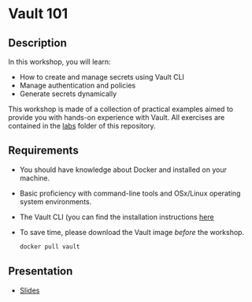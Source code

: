 # Vault 101

## Description

In this workshop, you will learn:

* How to create and manage secrets using Vault CLI
* Manage authentication and policies
* Generate secrets dynamically

This workshop is made of a collection of practical examples aimed to provide you with hands-on experience with Vault. All exercises are contained in the [labs](https://github.com/walmartdigital/vault-101/tree/master/labs) folder of this repository.

## Requirements

* You should have knowledge about Docker and installed on your machine.
* Basic proficiency with command-line tools and OSx/Linux operating system environments.
* The Vault CLI (you can find the installation instructions [here](https://www.vaultproject.io/docs/install/)
* To save time, please download the Vault image *before* the workshop.

  ```bash
  docker pull vault
  ```

## Presentation

* [Slides](https://www.icloud.com/keynote/0eQZGWxJ-ZHvGhtzfKdUxeMcg#vault-101)
